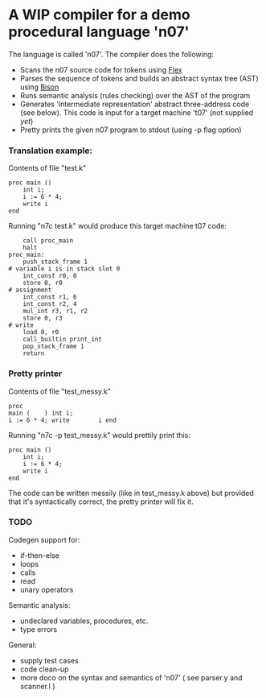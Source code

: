 # A WIP compiler for a demo procedural language 'n07'

The language is called 'n07'. The compiler does the following:
- Scans the n07 source code for tokens using [Flex](https://en.wikipedia.org/wiki/Flex_(lexical_analyser_generator))
- Parses the sequence of tokens and builds an abstract syntax tree (AST) using 
  [Bison](https://en.wikipedia.org/wiki/GNU_Bison)
- Runs semantic analysis (rules checking) over the AST of the program
- Generates 'intermediate representation' abstract three-address code (see 
  below). This code is input for a target machine 't07' (not supplied *yet*)
- Pretty prints the given n07 program to stdout (using -p flag option)


### Translation example:

Contents of file "test.k"
```
proc main ()
    int i;
    i := 6 * 4;
    write i
end
```

Running "n7c test.k" would produce this target machine t07 code:

```
    call proc_main
    halt
proc_main:
    push_stack_frame 1
# variable i is in stack slot 0
    int_const r0, 0
    store 0, r0
# assignment
    int_const r1, 6
    int_const r2, 4
    mul_int r3, r1, r2
    store 0, r3
# write
    load 0, r0
    call_builtin print_int
    pop_stack_frame 1
    return
```


### Pretty printer

Contents of file "test_messy.k"

```
proc 
main (    ) int i;
i := 6 * 4; write        i end
```

Running "n7c -p test_messy.k" would prettily print this:

```
proc main ()
    int i;
    i := 6 * 4;
    write i
end
```

The code can be written messily (like in test_messy.k above) but provided 
that it's syntactically correct, the pretty printer will fix it.


### TODO 
Codegen support for:
- if-then-else
- loops
- calls
- read
- unary operators

Semantic analysis:
- undeclared variables, procedures, etc.
- type errors

General:
- supply test cases
- code clean-up
- more doco on the syntax and semantics of 'n07' ( see parser.y and scanner.l )

<!-- ![Visualisation](Dataflow-visual.PNG) -->
